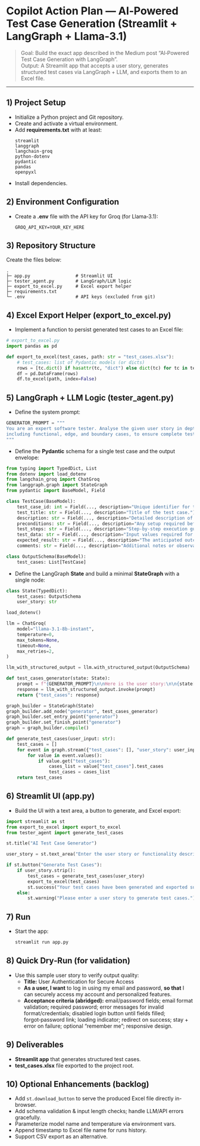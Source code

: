 
# Copilot Action Plan — AI‑Powered Test Case Generation (Streamlit + LangGraph + Llama‑3.1)

> Goal: Build the exact app described in the Medium post “AI‑Powered Test Case Generation with LangGraph”.  
> Output: A Streamlit app that accepts a user story, generates structured test cases via LangGraph + LLM, and exports them to an Excel file.

---

## 1) Project Setup
- Initialize a Python project and Git repository.
- Create and activate a virtual environment.
- Add **requirements.txt** with at least:
  ```text
  streamlit
  langgraph
  langchain-groq
  python-dotenv
  pydantic
  pandas
  openpyxl
  ```
- Install dependencies.

## 2) Environment Configuration
- Create a **.env** file with the API key for Groq (for Llama‑3.1):
  ```env
  GROQ_API_KEY=YOUR_KEY_HERE
  ```

## 3) Repository Structure
Create the files below:

```
.
├─ app.py                 # Streamlit UI
├─ tester_agent.py        # LangGraph/LLM logic
├─ export_to_excel.py     # Excel export helper
├─ requirements.txt
└─ .env                   # API keys (excluded from git)
```

## 4) Excel Export Helper (export_to_excel.py)
- Implement a function to persist generated test cases to an Excel file:

```python
# export_to_excel.py
import pandas as pd

def export_to_excel(test_cases, path: str = "test_cases.xlsx"):
    # test_cases: list of Pydantic models (or dicts)
    rows = [tc.dict() if hasattr(tc, "dict") else dict(tc) for tc in test_cases]
    df = pd.DataFrame(rows)
    df.to_excel(path, index=False)
```

## 5) LangGraph + LLM Logic (tester_agent.py)
- Define the system prompt:
```python
GENERATOR_PROMPT = """
You are an expert software tester. Analyse the given user story in depth and generate a comprehensive set of test cases,
including functional, edge, and boundary cases, to ensure complete test coverage of the functionality.
"""
```
- Define the **Pydantic** schema for a single test case and the output envelope:
```python
from typing import TypedDict, List
from dotenv import load_dotenv
from langchain_groq import ChatGroq
from langgraph.graph import StateGraph
from pydantic import BaseModel, Field

class TestCase(BaseModel):
    test_case_id: int = Field(..., description="Unique identifier for the test case.")
    test_title: str = Field(..., description="Title of the test case.")
    description: str = Field(..., description="Detailed description of what the test case covers.")
    preconditions: str = Field(..., description="Any setup required before execution.")
    test_steps: str = Field(..., description="Step-by-step execution guide.")
    test_data: str = Field(..., description="Input values required for the test.")
    expected_result: str = Field(..., description="The anticipated outcome.")
    comments: str = Field(..., description="Additional notes or observations.")

class OutputSchema(BaseModel):
    test_cases: List[TestCase]
```
- Define the LangGraph **State** and build a minimal **StateGraph** with a single node:
```python
class State(TypedDict):
    test_cases: OutputSchema
    user_story: str

load_dotenv()

llm = ChatGroq(
    model="llama-3.1-8b-instant",
    temperature=0,
    max_tokens=None,
    timeout=None,
    max_retries=2,
)

llm_with_structured_output = llm.with_structured_output(OutputSchema)

def test_cases_generator(state: State):
    prompt = f"{GENERATOR_PROMPT}\n\nHere is the user story:\n\n{state['user_story']}"
    response = llm_with_structured_output.invoke(prompt)
    return {"test_cases": response}

graph_builder = StateGraph(State)
graph_builder.add_node("generator", test_cases_generator)
graph_builder.set_entry_point("generator")
graph_builder.set_finish_point("generator")
graph = graph_builder.compile()

def generate_test_cases(user_input: str):
    test_cases = []
    for event in graph.stream({"test_cases": [], "user_story": user_input}):
        for value in event.values():
            if value.get("test_cases"):
                cases_list = value["test_cases"].test_cases
                test_cases = cases_list
    return test_cases
```

## 6) Streamlit UI (app.py)
- Build the UI with a text area, a button to generate, and Excel export:
```python
import streamlit as st
from export_to_excel import export_to_excel
from tester_agent import generate_test_cases

st.title("AI Test Case Generator")

user_story = st.text_area("Enter the user story or functionality description:")

if st.button("Generate Test Cases"):
    if user_story.strip():
        test_cases = generate_test_cases(user_story)
        export_to_excel(test_cases)
        st.success("Your test cases have been generated and exported successfully! Check your downloaded file.")
    else:
        st.warning("Please enter a user story to generate test cases.")
```

## 7) Run
- Start the app:
  ```bash
  streamlit run app.py
  ```

## 8) Quick Dry‑Run (for validation)
- Use this sample user story to verify output quality:
  - **Title:** User Authentication for Secure Access
  - **As a user, I want** to log in using my email and password, **so that** I can securely access my account and personalized features.
  - **Acceptance criteria (abridged):** email/password fields; email format validation; required password; error messages for invalid format/credentials; disabled login button until fields filled; forgot‑password link; loading indicator; redirect on success; stay + error on failure; optional “remember me”; responsive design.

## 9) Deliverables
- **Streamlit app** that generates structured test cases.
- **test_cases.xlsx** file exported to the project root.

## 10) Optional Enhancements (backlog)
- Add `st.download_button` to serve the produced Excel file directly in-browser.
- Add schema validation & input length checks; handle LLM/API errors gracefully.
- Parameterize model name and temperature via environment vars.
- Append timestamp to Excel file name for runs history.
- Support CSV export as an alternative.
